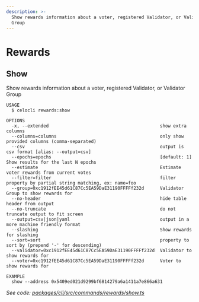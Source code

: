 ```yaml
---
description: >-
  Show rewards information about a voter, registered Validator, or Validator
  Group
---
```


# Rewards

## Show

Show rewards information about a voter, registered Validator, or Validator Group

```text
USAGE
  $ celocli rewards:show

OPTIONS
  -x, --extended                                          show extra columns
  --columns=columns                                       only show provided columns (comma-separated)
  --csv                                                   output is csv format [alias: --output=csv]
  --epochs=epochs                                         [default: 1] Show results for the last N epochs
  --estimate                                              Estimate voter rewards from current votes
  --filter=filter                                         filter property by partial string matching, ex: name=foo
  --group=0xc1912fEE45d61C87Cc5EA59DaE31190FFFFf232d      Validator Group to show rewards for
  --no-header                                             hide table header from output
  --no-truncate                                           do not truncate output to fit screen
  --output=csv|json|yaml                                  output in a more machine friendly format
  --slashing                                              Show rewards for slashing
  --sort=sort                                             property to sort by (prepend '-' for descending)
  --validator=0xc1912fEE45d61C87Cc5EA59DaE31190FFFFf232d  Validator to show rewards for
  --voter=0xc1912fEE45d61C87Cc5EA59DaE31190FFFFf232d      Voter to show rewards for

EXAMPLE
  show --address 0x5409ed021d9299bf6814279a6a1411a7e866a631
```

_See code:_ [_packages/cli/src/commands/rewards/show.ts_](https://github.com/celo-org/celo-monorepo/tree/master/packages/cli/src/commands/rewards/show.ts)

